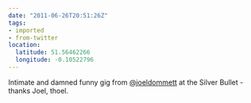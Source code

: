 ```yaml
---
date: "2011-06-26T20:51:26Z"
tags:
- imported
- from-twitter
location:
  latitude: 51.56462266
  longitude: -0.10522796
---
```

Intimate and damned funny gig from [@joeldommett](/twitter/#/joeldommett) at the Silver Bullet - thanks Joel, thoel.
